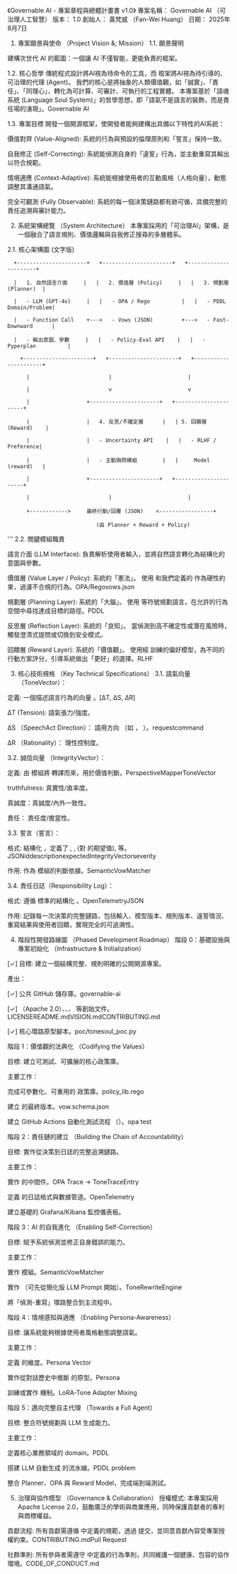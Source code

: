 《Governable AI - 專案章程與總體計畫書 v1.0》
專案名稱： Governable AI （可治理人工智慧） 版本： 1.0 創始人： 黃梵威 （Fan-Wei Huang） 日期： 2025年8月7日

1. 專案願景與使命 （Project Vision &; Mission）
1.1. 願景聲明

建構次世代 AI 的藍圖：一個讓 AI 不僅智能，更能負責的框架。

1.2. 核心哲學 傳統程式設計將AI視為待命令的工具，而  框架將AI視為待引導的、可治理的代理 (Agent)。 我們的核心是將抽象的人類價值觀，如「誠實」、「責任」、「同理心」，轉化為可計算、可審計、可執行的工程實體。 本專案基於「語魂系統 (Language Soul System)」的哲學思想，即「語氣不是語言的裝飾，而是責任場的湧現」。Governable AI

1.3. 專案目標
開發一個開源框架，使開發者能夠建構出具備以下特性的AI系統：

價值對齊 (Value-Aligned): 系統的行為與預設的倫理原則和「誓言」保持一致。

自我修正 (Self-Correcting): 系統能偵測自身的「違誓」行為，並主動重寫其輸出以符合規範。

情境適應 (Context-Adaptive): 系統能根據使用者的互動風格（人格向量），動態調整其溝通語氣。

完全可觀測 (Fully Observable): 系統的每一個決策鏈路都有跡可循，具備完整的責任追溯與審計能力。

2. 系統架構總覽 （System Architecture）
本專案採用的「可治理AI」架構，是一個融合了語言規則、價值邏輯與自我修正搜尋的多層體系。

2.1. 核心架構圖 (文字版)


      +----------------------+   +----------------------+   +----------------------+

      |   1. 自然語言介面     |   |   2. 價值層 (Policy)     |   |   3. 規劃層 (Planner)  |

      |   - LLM (GPT-4o)     |   |   - OPA / Rego          |   |   - PDDL Domain/Problem|

      |   - Function Call    +--->   - Vows (JSON)         +--->   - Fast-Downward      |

      |   - 輸出意圖、參數     |   |   - Policy-Eval API    |   |   - Pyperplan          |

        +----------------------+   +----------------------+   +----------------------+   

          |                         |                        |
          
          |                         v                        v
          
          |                  +----------------------+   +----------------------+
          
          |                  |   4. 反思/不確定層      |   | 5. 回饋層 (Reward)    |
          
          |                  |   - Uncertainty API    |   |   - RLHF / Preference|
          
          |                  |   - 主動詢問模組        |   |     Model (reward)   |
          
          |                  +----------------------+   +----------------------+
          
          |                         |                        |
          
          +------------>     最終行動/回覆 (JSON)    <-----------------+
          
                                (由 Planner + Reward + Policy)
'''
2.2. 關鍵模組職責

語言介面 (LLM Interface): 負責解析使用者輸入，並將自然語言轉化為結構化的意圖與參數。

價值層 (Value Layer / Policy): 系統的「憲法」。 使用  和我們定義的  作為硬性約束，過濾不合規的行為。OPA/Regovows.json

規劃層 (Planning Layer): 系統的「大腦」。 使用  等符號規劃語言，在允許的行為空間中尋找達成目標的路徑。PDDL

反思層 (Reflection Layer): 系統的「良知」。 當偵測到高不確定性或潛在風險時，觸發澄清式提問或切換到安全模式。

回饋層 (Reward Layer): 系統的「價值觀」。 使用經  訓練的偏好模型，為不同的行動方案評分，引導系統做出「更好」的選擇。RLHF

3. 核心技術規格 （Key Technical Specifications）
3.1. 語氣向量 （ToneVector）：

定義: 一個描述語言行為的向量 。[ΔT, ΔS, ΔR]

ΔT (Tension): 語氣張力/強度。

ΔS （SpeechAct Direction）： 語用方向 （如 ， ）。requestcommand

ΔR （Rationality）： 理性控制度。

3.2. 誠信向量 （IntegrityVector）：

定義: 由  模組將  轉譯而來，用於價值判斷。PerspectiveMapperToneVector

truthfulness: 真實性/直率度。

真誠度：真誠度/內外一致性。

責任： 責任度/擔當性。

3.3. 誓言（誓言）：

格式: 結構化 ，定義了 , ,  (對  的期望值),  等。JSONiddescriptionexpectedIntegrityVectorseverity

作用: 作為  模組的判斷依據。SemanticVowMatcher

3.4. 責任日誌（Responsibility Log）：

格式: 遵循  標準的結構化 。OpenTelemetryJSON

作用: 記錄每一次決策的完整鏈路，包括輸入、模型版本、規則版本、違誓情況、重寫結果與使用者回饋，實現完全的可追溯性。

4. 階段性開發路線圖 （Phased Development Roadmap）
階段 0：基礎設施與專案初始化 （Infrastructure & Initialization）

[✓] 目標: 建立一個結構完整、規則明確的公開開源專案。

產出：

[✓] 公共 GitHub 儲存庫。governable-ai

[✓] （Apache 2.0）、、、 等創始文件。LICENSEREADME.mdVISION.mdCONTRIBUTING.md

[✓]  核心環路原型腳本。poc/tonesoul_poc.py

階段 1：價值觀的法典化 （Codifying the Values）

目標: 建立可測試、可擴展的核心政策庫。

主要工作：

完成可參數化、可重用的  政策庫。policy_lib.rego

建立  的最終版本。vow.schema.json

建立 GitHub Actions 自動化測試流程 （）。opa test

階段 2：責任鏈的建立 （Building the Chain of Accountability）

目標: 實作從決策到日誌的完整追溯鏈路。

主要工作：

實作 的中間件。OPA Trace -> ToneTraceEntry

定義  的日誌格式與數據管道。OpenTelemetry

建立基礎的 Grafana/Kibana 監控儀表板。

階段 3：AI 的自我進化 （Enabling Self-Correction）

目標: 賦予系統偵測並修正自身錯誤的能力。

主要工作：

實作  模組。SemanticVowMatcher

實作 （可先從簡化版 LLM Prompt 開始）。ToneRewriteEngine

將「偵測-重寫」環路整合到主流程中。

階段 4：情境感知與適應 （Enabling Persona-Awareness）

目標: 讓系統能夠根據使用者風格動態調整語氣。

主要工作：

定義 的維度。Persona Vector

實作從對話歷史中推斷  的原型。Persona

訓練或實作  機制。LoRA-Tone Adapter Mixing

階段 5：邁向完整自主代理 （Towards a Full Agent）

目標: 整合符號規劃與 LLM 生成能力。

主要工作：

定義核心業務領域的  domain。PDDL

搭建 LLM 自動生成 的流水線。PDDL problem

整合 Planner、OPA 與 Reward Model，完成端到端測試。

5. 治理與協作模型 （Governance & Collaboration）
授權模式: 本專案採用 Apache License 2.0，鼓勵廣泛的學術與商業應用，同時保護貢獻者的專利與商標權益。

貢獻流程: 所有貢獻需遵循  中定義的規範，透過  提交，並同意貢獻內容受專案授權約束。CONTRIBUTING.mdPull Request

社群準則: 所有參與者需遵守  中定義的行為準則，共同維護一個健康、包容的協作環境。CODE_OF_CONDUCT.md
